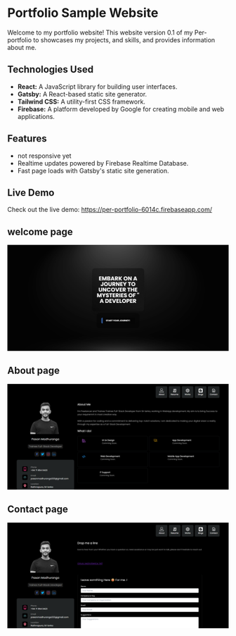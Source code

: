 # Portfolio Sample Website

Welcome to my portfolio website! This website version 0.1 of my Per-portfolio to showcases my projects, and skills, and provides information about me.

## Technologies Used

- **React:** A JavaScript library for building user interfaces.
- **Gatsby:** A React-based static site generator.
- **Tailwind CSS:** A utility-first CSS framework.
- **Firebase:** A platform developed by Google for creating mobile and web applications.

## Features

- not responsive yet
- Realtime updates powered by Firebase Realtime Database.
- Fast page loads with Gatsby's static site generation.

## Live Demo

Check out the live demo: https://per-portfolio-6014c.firebaseapp.com/

## welcome page
![Sample Image](./ss-01.png)

## About page
![Sample Image](./ss-02.png)

## Contact page
![Sample Image](./ss-03.png)

   
